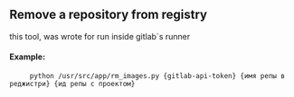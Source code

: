 ## Remove a repository from registry 

this tool, was wrote for run inside gitlab`s runner 

#### Example:

         python /usr/src/app/rm_images.py {gitlab-api-token} {имя репы в реджистри} {ид репы с проектом}

